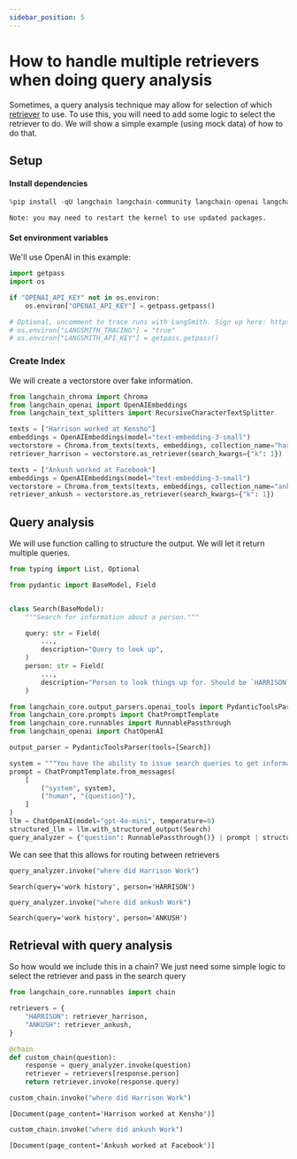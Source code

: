 ```yaml
---
sidebar_position: 5
---
```


# How to handle multiple retrievers when doing query analysis

Sometimes, a query analysis technique may allow for selection of which [retriever](/oss/concepts/retrievers/) to use. To use this, you will need to add some logic to select the retriever to do. We will show a simple example (using mock data) of how to do that.

## Setup
#### Install dependencies


```python
%pip install -qU langchain langchain-community langchain-openai langchain-chroma
```
```output
Note: you may need to restart the kernel to use updated packages.
```
#### Set environment variables

We'll use OpenAI in this example:


```python
import getpass
import os

if "OPENAI_API_KEY" not in os.environ:
    os.environ["OPENAI_API_KEY"] = getpass.getpass()

# Optional, uncomment to trace runs with LangSmith. Sign up here: https://smith.langchain.com.
# os.environ["LANGSMITH_TRACING"] = "true"
# os.environ["LANGSMITH_API_KEY"] = getpass.getpass()
```

### Create Index

We will create a vectorstore over fake information.


```python
from langchain_chroma import Chroma
from langchain_openai import OpenAIEmbeddings
from langchain_text_splitters import RecursiveCharacterTextSplitter

texts = ["Harrison worked at Kensho"]
embeddings = OpenAIEmbeddings(model="text-embedding-3-small")
vectorstore = Chroma.from_texts(texts, embeddings, collection_name="harrison")
retriever_harrison = vectorstore.as_retriever(search_kwargs={"k": 1})

texts = ["Ankush worked at Facebook"]
embeddings = OpenAIEmbeddings(model="text-embedding-3-small")
vectorstore = Chroma.from_texts(texts, embeddings, collection_name="ankush")
retriever_ankush = vectorstore.as_retriever(search_kwargs={"k": 1})
```

## Query analysis

We will use function calling to structure the output. We will let it return multiple queries.


```python
from typing import List, Optional

from pydantic import BaseModel, Field


class Search(BaseModel):
    """Search for information about a person."""

    query: str = Field(
        ...,
        description="Query to look up",
    )
    person: str = Field(
        ...,
        description="Person to look things up for. Should be `HARRISON` or `ANKUSH`.",
    )
```


```python
from langchain_core.output_parsers.openai_tools import PydanticToolsParser
from langchain_core.prompts import ChatPromptTemplate
from langchain_core.runnables import RunnablePassthrough
from langchain_openai import ChatOpenAI

output_parser = PydanticToolsParser(tools=[Search])

system = """You have the ability to issue search queries to get information to help answer user information."""
prompt = ChatPromptTemplate.from_messages(
    [
        ("system", system),
        ("human", "{question}"),
    ]
)
llm = ChatOpenAI(model="gpt-4o-mini", temperature=0)
structured_llm = llm.with_structured_output(Search)
query_analyzer = {"question": RunnablePassthrough()} | prompt | structured_llm
```

We can see that this allows for routing between retrievers


```python
query_analyzer.invoke("where did Harrison Work")
```



```output
Search(query='work history', person='HARRISON')
```



```python
query_analyzer.invoke("where did ankush Work")
```



```output
Search(query='work history', person='ANKUSH')
```


## Retrieval with query analysis

So how would we include this in a chain? We just need some simple logic to select the retriever and pass in the search query


```python
from langchain_core.runnables import chain
```


```python
retrievers = {
    "HARRISON": retriever_harrison,
    "ANKUSH": retriever_ankush,
}
```


```python
@chain
def custom_chain(question):
    response = query_analyzer.invoke(question)
    retriever = retrievers[response.person]
    return retriever.invoke(response.query)
```


```python
custom_chain.invoke("where did Harrison Work")
```



```output
[Document(page_content='Harrison worked at Kensho')]
```



```python
custom_chain.invoke("where did ankush Work")
```



```output
[Document(page_content='Ankush worked at Facebook')]
```



```python

```
